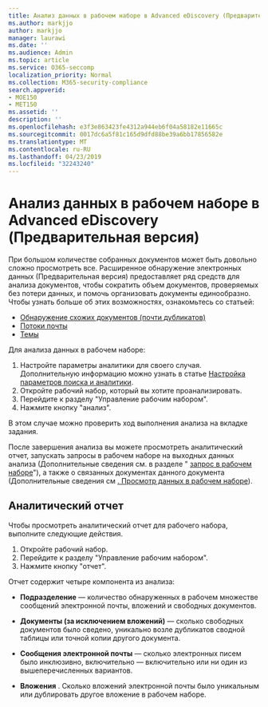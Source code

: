 ```yaml
---
title: Анализ данных в рабочем наборе в Advanced eDiscovery (Предварительная версия)
ms.author: markjjo
author: markjjo
manager: laurawi
ms.date: ''
ms.audience: Admin
ms.topic: article
ms.service: O365-seccomp
localization_priority: Normal
ms.collection: M365-security-compliance
search.appverid:
- MOE150
- MET150
ms.assetid: ''
description: ''
ms.openlocfilehash: e3f3e863423fe4312a944eb6f04a58182e11665c
ms.sourcegitcommit: 0017dc6a5f81c165d9dfd88be39a6bb17856582e
ms.translationtype: MT
ms.contentlocale: ru-RU
ms.lasthandoff: 04/23/2019
ms.locfileid: "32243240"
---
```

# <a name="analyze-data-in-a-working-set-in-advanced-ediscovery-preview"></a>Анализ данных в рабочем наборе в Advanced eDiscovery (Предварительная версия)

При большом количестве собранных документов может быть довольно сложно просмотреть все. Расширенное обнаружение электронных данных (Предварительная версия) предоставляет ряд средств для анализа документов, чтобы сократить объем документов, проверяемых без потери данных, и помочь организовать документы единообразно. Чтобы узнать больше об этих возможностях, ознакомьтесь со статьей:

- [Обнаружение схожих документов (почти дубликатов)](near-duplicates.md)
- [Потоки почты](email-threading.md)
- [Темы](themes.md)

Для анализа данных в рабочем наборе:

1. Настройте параметры аналитики для своего случая. Дополнительную информацию можно узнать в статье [Настройка параметров поиска и аналитики](configure-search-analytics-settings.md).
2. Откройте рабочий набор, который вы хотите проанализировать.
3. Перейдите к разделу "Управление рабочим набором".
4. Нажмите кнопку "анализ".

В этом случае можно проверить ход выполнения анализа на вкладке задания.

 После завершения анализа вы можете просмотреть аналитический отчет, запускать запросы в рабочем наборе на выходных данных анализа (Дополнительные сведения см. в разделе " [запрос в рабочем наборе](working-set-search.md)"), а также о связанных документах данного документа (Дополнительные сведения см [. Просмотр данных в рабочем наборе](reviewing-data-in-working-set.md)).

## <a name="analytics-report"></a>Аналитический отчет

Чтобы просмотреть аналитический отчет для рабочего набора, выполните следующие действия.

1. Откройте рабочий набор.
2. Перейдите к разделу "Управление рабочим набором".
3. Нажмите кнопку "отчет".

Отчет содержит четыре компонента из анализа:

- **Подразделение** — количество обнаруженных в рабочем множестве сообщений электронной почты, вложений и свободных документов.

- **Документы (за исключением вложений)** — сколько свободных документов было сведено, уникально возле дубликатов сводной таблицы или точной копии другого документа.

- **Сообщения электронной почты** — сколько электронных писем было инклюзивно, включительно — включительно или ни один из вышеперечисленных вариантов.

- **Вложения** . Сколько вложений электронной почты было уникальным или дублировать другое вложение в рабочем наборе.